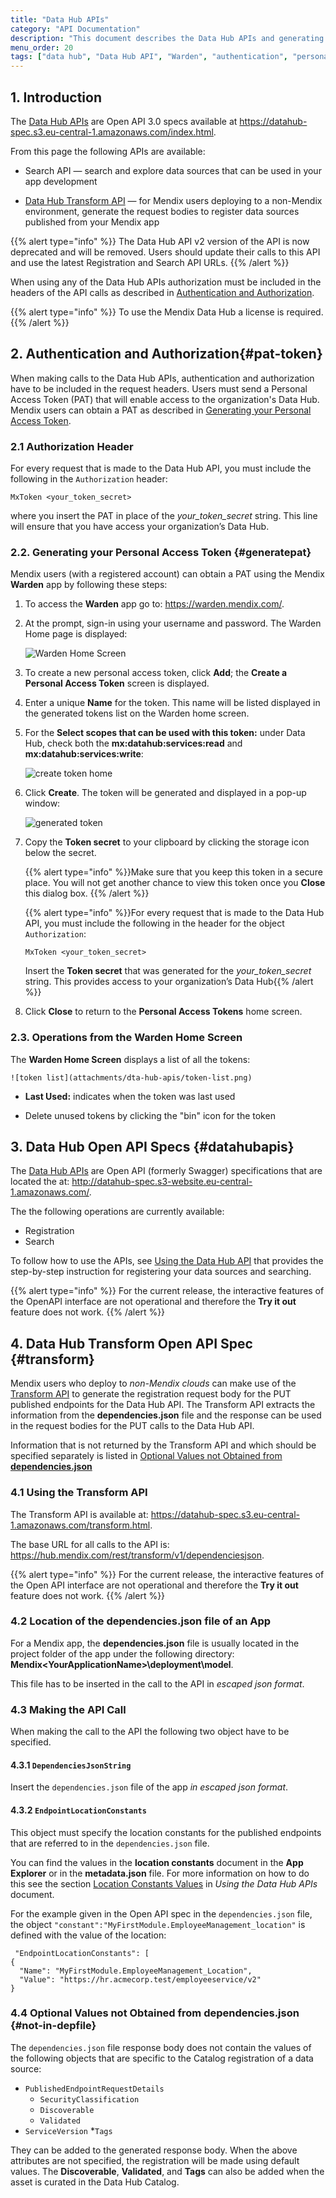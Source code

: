 ```yaml
---
title: "Data Hub APIs"
category: "API Documentation"
description: "This document describes the Data Hub APIs and generating the Personal Access Token."
menu_order: 20
tags: ["data hub", "Data Hub API", "Warden", "authentication", "personal access token"]
---
```


## 1. Introduction

The [Data Hub APIs](#datahubapis) are Open API 3.0 specs available at https://datahub-spec.s3.eu-central-1.amazonaws.com/index.html.

From this page the following APIs are available:

* Search API — search and explore data sources that can be used in your app development

* [Data Hub Transform API](#transform) — for Mendix users deploying to a non-Mendix environment, generate the request bodies to register data sources published from your Mendix app

{{% alert type="info" %}}
The Data Hub API v2 version of the API is now deprecated and will be removed. Users should update their calls to this API and use the latest Registration and Search API URLs.
{{% /alert %}}

When using any of the Data Hub APIs authorization must be included in the headers of the API calls as described in [Authentication and Authorization](#pat-token).

{{% alert type="info" %}}
To use the Mendix Data Hub a license is required.
{{% /alert %}}

## 2. Authentication and Authorization{#pat-token}

When making calls to the Data Hub APIs, authentication and authorization have to be included in the request headers. Users must send a Personal Access Token (PAT) that will enable access to the organization's Data Hub. Mendix users can obtain a PAT as described in [Generating your Personal Access Token](#generatepat).

### 2.1 Authorization Header

For every request that is made to the Data Hub API, you must include the following in the `Authorization` header:

 `MxToken <your_token_secret>`

where you insert the PAT in place of the *your_token_secret* string. This line will ensure that you have access your organization’s Data Hub.

### 2.2. Generating your Personal Access Token {#generatepat}

Mendix users (with a registered account) can obtain a PAT using the Mendix **Warden** app by following these steps:

1. To access the **Warden** app go to: https://warden.mendix.com/.

2. At the prompt, sign-in using your username and password. The Warden Home page is displayed:

    ![Warden Home Screen](attachments/dta-hub-apis/warden-home-screen.png)

3. To create a new personal access token, click **Add**;  the **Create a Personal Access Token** screen is displayed.

4. Enter a unique **Name** for the token. This name will be listed displayed in the generated tokens list on the Warden home screen.

5. For the **Select scopes that can be used with this token:** under Data Hub, check both the **mx:datahub:services:read** and **mx:datahub:services:write**:

    ![create token home](attachments/dta-hub-apis/create-pat-token.png)

6. Click **Create**. The token will be generated and displayed in a pop-up window:

    ![generated token](attachments/dta-hub-apis/generated-pat-token.png)

7. Copy the **Token secret** to your clipboard by clicking the storage icon below the secret.

    {{% alert type="info" %}}Make sure that you keep this token in a secure place. You will not get another chance to view this token once you **Close** this dialog box.  {{% /alert %}}

    {{% alert type="info" %}}For every request that is made to the Data Hub API, you must include the following in the header for the object `Authorization`:

    ```MxToken <your_token_secret>```

    Insert the **Token secret** that was generated for the *your_token_secret* string. This provides access to your organization’s Data Hub{{% /alert %}}

8. Click **Close** to return to the **Personal Access Tokens** home screen.

### 2.3. Operations from the Warden Home Screen

The **Warden Home Screen** displays a list of all the tokens:

    ![token list](attachments/dta-hub-apis/token-list.png)

* **Last Used:** indicates when the token was last used

* Delete unused tokens by clicking the "bin" icon for the token

## 3. Data Hub Open API Specs {#datahubapis}

The [Data Hub APIs](https://datahub-spec.s3.eu-central-1.amazonaws.com/index.html) are Open API (formerly Swagger) specifications that are located the at: http://datahub-spec.s3-website.eu-central-1.amazonaws.com/.

The the following operations are currently available:

* Registration
* Search

To follow how to use the APIs, see [Using the Data Hub API](/data-hub/general/data-hub-api-how-to) that provides the step-by-step instruction for registering your data sources and searching.

{{% alert type="info" %}}
For the current release, the interactive features of the OpenAPI interface are not operational and therefore the **Try it out** feature does not work.
{{% /alert %}}

## 4. Data Hub Transform Open API Spec {#transform}

Mendix users who deploy to *non-Mendix clouds* can make use of the [Transform API](https://datahub-spec.s3.eu-central-1.amazonaws.com/transform.html) to generate the registration request body for the PUT published endpoints for the Data Hub API. The Transform API extracts the information from the **dependencies.json** file and the response can be used in the request bodies for the PUT calls to the Data Hub API.

Information that is not returned by the Transform API and which should be specified separately is listed in [Optional Values not Obtained from **dependencies.json**](#not-in-depfile)

### 4.1 Using the Transform API

The Transform API is available at: https://datahub-spec.s3.eu-central-1.amazonaws.com/transform.html.

The base URL for all calls to the API is: https://hub.mendix.com/rest/transform/v1/dependenciesjson.

{{% alert type="info" %}}
For the current release, the interactive features of the Open API interface are not operational and therefore the **Try it out** feature does not work.
{{% /alert %}}

### 4.2 Location of the dependencies.json file of an App

For a Mendix app, the **dependencies.json** file is usually located in the project folder of the app under the following directory: **Mendix\<YourApplicationName>\deployment\model**.

This file has to be inserted in the call to the API in *escaped json format*.

### 4.3 Making the API Call

When making the call to the API the following two object have to be specified.

#### 4.3.1 `DependenciesJsonString`

Insert the `dependencies.json` file of the app *in escaped json format*.

#### 4.3.2 `EndpointLocationConstants`

This object must specify the location constants for the published endpoints that are referred to in the `dependencies.json` file.

 You can find the values in the **location constants** document in the **App Explorer** or in the **metadata.json** file. For more information on how to do this see the section [Location Constants Values](/data-hub/general/data-hub-api-how-to#metadata-file) in  *Using the Data Hub APIs* document.

 For the example given in the Open API  spec in the `dependencies.json` file, the object `"constant":"MyFirstModule.EmployeeManagement_location"` is defined with the value of the location:

     "EndpointLocationConstants": [
    {
      "Name": "MyFirstModule.EmployeeManagement_Location",
      "Value": "https://hr.acmecorp.test/employeeservice/v2"
    }


### 4.4 Optional Values not Obtained from dependencies.json {#not-in-depfile}

The `dependencies.json` file response body does not contain the values of the following objects that are specific to the Catalog registration of a data source:

* `PublishedEndpointRequestDetails`
  * `SecurityClassification`
  * `Discoverable`
  * `Validated`
* `ServiceVersion`
    *`Tags`

They can be added to the generated response body.
When the above attributes are not specified, the registration will be made using default values. The **Discoverable**, **Validated**, and **Tags** can also be added when the asset is curated in the Data Hub Catalog.

